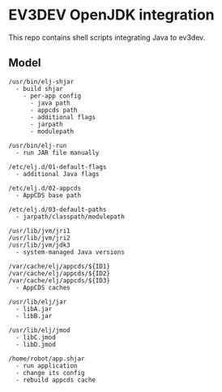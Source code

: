 EV3DEV OpenJDK integration
==========================

This repo contains shell scripts integrating Java to ev3dev.

Model
-----

```
/usr/bin/elj-shjar
  - build shjar
    - per-app config
      - java path
      - appcds path
      - additional flags
      - jarpath
      - modulepath

/usr/bin/elj-run
  - run JAR file manually

/etc/elj.d/01-default-flags
  - additional Java flags

/etc/elj.d/02-appcds
  - AppCDS base path

/etc/elj.d/03-default-paths
  - jarpath/classpath/modulepath

/usr/lib/jvm/jri1
/usr/lib/jvm/jri2
/usr/lib/jvm/jdk3
  - system-managed Java versions

/var/cache/elj/appcds/${ID1}
/var/cache/elj/appcds/${ID2}
/var/cache/elj/appcds/${ID3}
  - AppCDS caches

/usr/lib/elj/jar
  - libA.jar
  - libB.jar

/usr/lib/elj/jmod
  - libC.jmod
  - libD.jmod

/home/robot/app.shjar
  - run application
  - change its config
  - rebuild appcds cache
```
